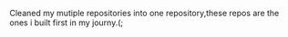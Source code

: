 Cleaned my mutiple repositories into one repository,these repos are the ones i built first in my journy.(;

